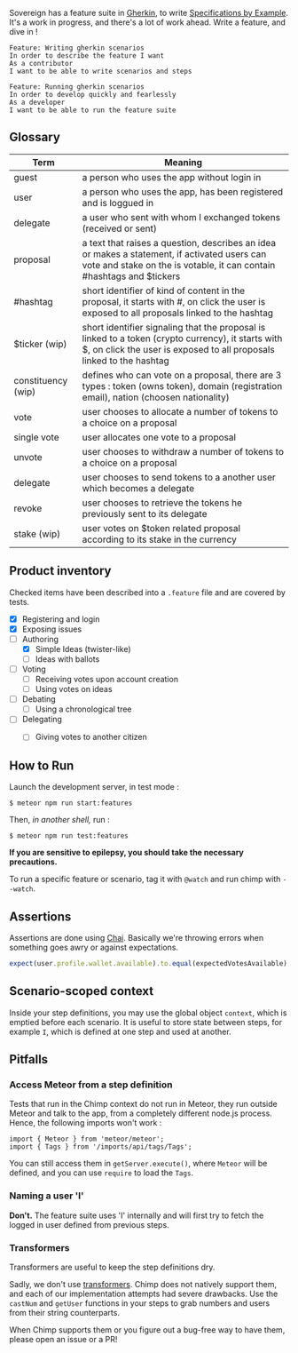 Sovereign has a feature suite in [Gherkin](https://cucumber.io/docs/reference),
to write [Specifications by Example](https://en.wikipedia.org/wiki/Specification_by_example).
It's a work in progress, and there's a lot of work ahead. Write a feature, and dive in !

``` gherkin
Feature: Writing gherkin scenarios
In order to describe the feature I want
As a contributor
I want to be able to write scenarios and steps

Feature: Running gherkin scenarios
In order to develop quickly and fearlessly
As a developer
I want to be able to run the feature suite
```

## Glossary
| Term  | Meaning   |
|---|---|
| guest  | a person who uses the app without login in |
| user  | a person who uses the app, has been registered and is loggued in  |
| delegate | a user who sent with whom I exchanged tokens (received or sent)  |
| proposal | a text that raises a question, describes an idea or makes a statement, if activated users can vote and stake on the is votable, it can contain #hashtags and $tickers |
| #hashtag | short identifier of kind of content in the proposal, it starts with #, on click the user is exposed to all proposals linked to the hashtag |
| $ticker (wip)  | short identifier signaling that the proposal is linked to a token (crypto currency), it starts with $, on click the user is exposed to all proposals linked to the hashtag|
| constituency (wip) | defines who can vote on a proposal, there are 3 types : token (owns token), domain (registration email), nation (choosen nationality) |
| vote  | user chooses to allocate a number of tokens to a choice on a proposal |
| single vote  | user allocates one vote to a proposal |
| unvote  | user chooses to withdraw a number of tokens to a choice on a proposal  |
| delegate  | user chooses to send tokens to a another user which becomes a delegate |
| revoke  | user chooses to retrieve the tokens he previously sent to its delegate |
| stake (wip)| user votes on $token related proposal according to its stake in the currency |

## Product inventory
Checked items have been described into a `.feature` file and are covered by tests.

- [x] Registering and login
- [x] Exposing issues
- [ ] Authoring
    - [x] Simple Ideas (twister-like)
    - [ ] Ideas with ballots
- [ ] Voting
    - [ ] Receiving votes upon account creation
    - [ ] Using votes on ideas
- [ ] Debating
    - [ ] Using a chronological tree
- [ ] Delegating
    - [ ] Giving votes to another citizen


## How to Run

Launch the development server, in test mode :

    $ meteor npm run start:features

Then, _in another shell,_ run :

    $ meteor npm run test:features

**If you are sensitive to epilepsy, you should take the necessary precautions.**

To run a specific feature or scenario, tag it with `@watch` and run chimp with `--watch`.


## Assertions

Assertions are done using [Chai](http://chaijs.com/).
Basically we're throwing errors when something goes awry or against expectations.

``` js
expect(user.profile.wallet.available).to.equal(expectedVotesAvailable);
```


## Scenario-scoped context

Inside your step definitions, you may use the global object `context`, which is emptied before each scenario.
It is useful to store state between steps, for example `I`, which is defined at one step and used at another.


## Pitfalls

### Access Meteor from a step definition

Tests that run in the Chimp context do not run in Meteor,
they run outside Meteor and talk to the app, from a completely different node.js process.
Hence, the following imports won't work :

    import { Meteor } from 'meteor/meteor';
    import { Tags } from '/imports/api/tags/Tags';

You can still access them in `getServer.execute()`,
where `Meteor` will be defined, and you can use `require` to load the `Tags`.

### Naming a user 'I'

**Don't.**
The feature suite uses 'I' internally and will first try to fetch the logged in user defined from previous steps.

### Transformers

Transformers are useful to keep the step definitions dry.

Sadly, we don't use [transformers](https://github.com/cucumber/cucumber/wiki/Step-Argument-Transforms).
Chimp does not natively support them, and each of our implementation attempts had severe drawbacks.
Use the `castNum` and `getUser` functions in your steps to grab numbers and users from their string counterparts.

When Chimp supports them or you figure out a bug-free way to have them, please open an issue or a PR!
